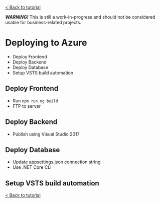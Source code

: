 [< Back to tutorial](README.md)

___WARNING!___ This is still a work-in-progress and should not be considered usable for business-related projects.

# Deploying to Azure
* Deploy Frontend
* Deploy Backend
* Deploy Database
* Setup VSTS build automation

## Deploy Frontend
* Run ```npm run ng build```
* FTP to server

## Deploy Backend
* Publish using Visual Studio 2017

## Deploy Database
* Update appsettings.json connection string
* Use .NET Core CLI

## Setup VSTS build automation


[< Back to tutorial](README.md)